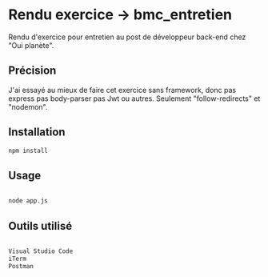 # Rendu exercice -> bmc_entretien

Rendu d'exercice pour entretien au post de développeur back-end chez "Oui planète".

## Précision

J'ai essayé au mieux de faire cet exercice sans framework, donc pas express pas body-parser pas Jwt ou autres.
Seulement "follow-redirects" et "nodemon".

## Installation

```bash
npm install
```


## Usage

```python

node app.js

```

## Outils utilisé

```python

Visual Studio Code
iTerm
Postman

```
